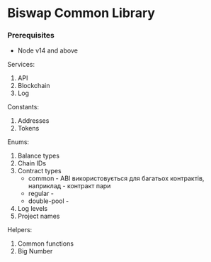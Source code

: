 # Biswap Common Library

### Prerequisites
- Node v14 and above

Services:
1. API
2. Blockchain
3. Log

Constants:
1. Addresses
2. Tokens

Enums:
1. Balance types
2. Chain IDs
3. Contract types
   - common - ABI використовується для багатьох контрактів, наприклад - контракт пари
   - regular - 
   - double-pool - 
4. Log levels
5. Project names

Helpers:
1. Common functions
2. Big Number
